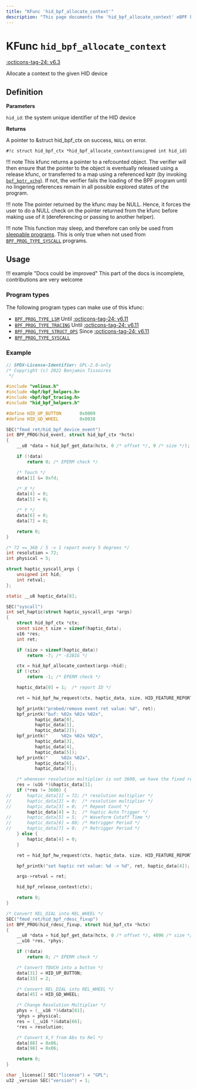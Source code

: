 ```yaml
---
title: "KFunc 'hid_bpf_allocate_context'"
description: "This page documents the 'hid_bpf_allocate_context' eBPF kfunc, including its definition, usage, program types that can use it, and examples."
---
```

# KFunc `hid_bpf_allocate_context`

<!-- [FEATURE_TAG](hid_bpf_allocate_context) -->
[:octicons-tag-24: v6.3](https://github.com/torvalds/linux/commit/91a7f802d1852f60139712bdcfa98db547ce0531)
<!-- [/FEATURE_TAG] -->

Allocate a context to the given HID device

## Definition

**Parameters**

`hid_id`: the system unique identifier of the HID device

**Returns**

A pointer to &struct hid_bpf_ctx on success, `NULL` on error.

`#!c struct hid_bpf_ctx *hid_bpf_allocate_context(unsigned int hid_id)`

!!! note
	This kfunc returns a pointer to a refcounted object. The verifier will then ensure that the pointer to the object 
	is eventually released using a release kfunc, or transferred to a map using a referenced kptr 
	(by invoking [`bpf_kptr_xchg`](../helper-function/bpf_kptr_xchg.md)). If not, the verifier fails the 
	loading of the BPF program until no lingering references remain in all possible explored states of the program.

!!! note
	The pointer returned by the kfunc may be NULL. Hence, it forces the user to do a NULL check on the pointer returned 
	from the kfunc before making use of it (dereferencing or passing to another helper).

!!! note
    This function may sleep, and therefore can only be used from [sleepable programs](../syscall/BPF_PROG_LOAD.md/#bpf_f_sleepable).
	This is only true when not used from [`BPF_PROG_TYPE_SYSCALL`](../program-type/BPF_PROG_TYPE_SYSCALL.md) programs.

## Usage

!!! example "Docs could be improved"
    This part of the docs is incomplete, contributions are very welcome

### Program types

The following program types can make use of this kfunc:

- [`BPF_PROG_TYPE_LSM`](../program-type/BPF_PROG_TYPE_LSM.md) Until [:octicons-tag-24: v6.11](https://github.com/torvalds/linux/commit/ebc0d8093e8c97de459615438edefad1a4ac352c)
- [`BPF_PROG_TYPE_TRACING`](../program-type/BPF_PROG_TYPE_TRACING.md) Until [:octicons-tag-24: v6.11](https://github.com/torvalds/linux/commit/ebc0d8093e8c97de459615438edefad1a4ac352c)
- [`BPF_PROG_TYPE_STRUCT_OPS`](../program-type/BPF_PROG_TYPE_STRUCT_OPS.md) Since [:octicons-tag-24: v6.11](https://github.com/torvalds/linux/commit/ebc0d8093e8c97de459615438edefad1a4ac352c)
- [`BPF_PROG_TYPE_SYSCALL`](../program-type/BPF_PROG_TYPE_SYSCALL.md)

### Example

```c
// SPDX-License-Identifier: GPL-2.0-only
/* Copyright (c) 2022 Benjamin Tissoires
 */

#include "vmlinux.h"
#include <bpf/bpf_helpers.h>
#include <bpf/bpf_tracing.h>
#include "hid_bpf_helpers.h"

#define HID_UP_BUTTON		0x0009
#define HID_GD_WHEEL		0x0038

SEC("fmod_ret/hid_bpf_device_event")
int BPF_PROG(hid_event, struct hid_bpf_ctx *hctx)
{
	__u8 *data = hid_bpf_get_data(hctx, 0 /* offset */, 9 /* size */);

	if (!data)
		return 0; /* EPERM check */

	/* Touch */
	data[1] &= 0xfd;

	/* X */
	data[4] = 0;
	data[5] = 0;

	/* Y */
	data[6] = 0;
	data[7] = 0;

	return 0;
}

/* 72 == 360 / 5 -> 1 report every 5 degrees */
int resolution = 72;
int physical = 5;

struct haptic_syscall_args {
	unsigned int hid;
	int retval;
};

static __u8 haptic_data[8];

SEC("syscall")
int set_haptic(struct haptic_syscall_args *args)
{
	struct hid_bpf_ctx *ctx;
	const size_t size = sizeof(haptic_data);
	u16 *res;
	int ret;

	if (size > sizeof(haptic_data))
		return -7; /* -E2BIG */

	ctx = hid_bpf_allocate_context(args->hid);
	if (!ctx)
		return -1; /* EPERM check */

	haptic_data[0] = 1;  /* report ID */

	ret = hid_bpf_hw_request(ctx, haptic_data, size, HID_FEATURE_REPORT, HID_REQ_GET_REPORT);

	bpf_printk("probed/remove event ret value: %d", ret);
	bpf_printk("buf: %02x %02x %02x",
		   haptic_data[0],
		   haptic_data[1],
		   haptic_data[2]);
	bpf_printk("     %02x %02x %02x",
		   haptic_data[3],
		   haptic_data[4],
		   haptic_data[5]);
	bpf_printk("     %02x %02x",
		   haptic_data[6],
		   haptic_data[7]);

	/* whenever resolution multiplier is not 3600, we have the fixed report descriptor */
	res = (u16 *)&haptic_data[1];
	if (*res != 3600) {
//		haptic_data[1] = 72; /* resolution multiplier */
//		haptic_data[2] = 0;  /* resolution multiplier */
//		haptic_data[3] = 0;  /* Repeat Count */
		haptic_data[4] = 3;  /* haptic Auto Trigger */
//		haptic_data[5] = 5;  /* Waveform Cutoff Time */
//		haptic_data[6] = 80; /* Retrigger Period */
//		haptic_data[7] = 0;  /* Retrigger Period */
	} else {
		haptic_data[4] = 0;
	}

	ret = hid_bpf_hw_request(ctx, haptic_data, size, HID_FEATURE_REPORT, HID_REQ_SET_REPORT);

	bpf_printk("set haptic ret value: %d -> %d", ret, haptic_data[4]);

	args->retval = ret;

	hid_bpf_release_context(ctx);

	return 0;
}

/* Convert REL_DIAL into REL_WHEEL */
SEC("fmod_ret/hid_bpf_rdesc_fixup")
int BPF_PROG(hid_rdesc_fixup, struct hid_bpf_ctx *hctx)
{
	__u8 *data = hid_bpf_get_data(hctx, 0 /* offset */, 4096 /* size */);
	__u16 *res, *phys;

	if (!data)
		return 0; /* EPERM check */

	/* Convert TOUCH into a button */
	data[31] = HID_UP_BUTTON;
	data[33] = 2;

	/* Convert REL_DIAL into REL_WHEEL */
	data[45] = HID_GD_WHEEL;

	/* Change Resolution Multiplier */
	phys = (__u16 *)&data[61];
	*phys = physical;
	res = (__u16 *)&data[66];
	*res = resolution;

	/* Convert X,Y from Abs to Rel */
	data[88] = 0x06;
	data[98] = 0x06;

	return 0;
}

char _license[] SEC("license") = "GPL";
u32 _version SEC("version") = 1;
```
